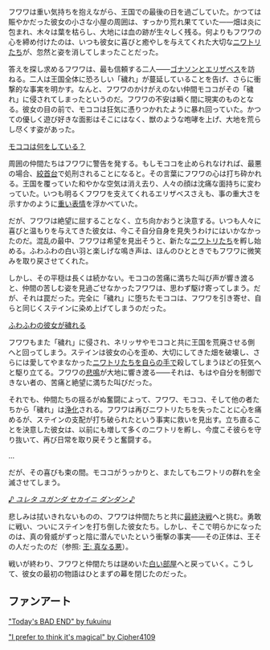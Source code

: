 <!-- title: フワワ・アビスガード -->
<!-- status: 生存 -->

フワワは重い気持ちを抱えながら、王国での最後の日を過ごしていた。かつては賑やかだった彼女の小さな小屋の周囲は、すっかり荒れ果てていた――畑は炎に包まれ、木々は葉を枯らし、大地には血の跡が生々しく残る。何よりもフワワの心を締め付けたのは、いつも彼女に喜びと癒やしを与えてくれた大切な[ニワトリたち](https://www.youtube.com/live/31OnEJrRDfU?feature=shared&t=394)が、忽然と姿を消してしまったことだった。

答えを探し求めるフワワは、最も信頼する二人――[ゴナソンとエリザベス](https://www.youtube.com/live/31OnEJrRDfU?feature=shared&t=808)を訪ねる。二人は王国全体に恐ろしい「穢れ」が蔓延していることを告げ、さらに衝撃的な事実を明かす。なんと、フワワのかけがえのない仲間モココがその「穢れ」に侵されてしまったというのだ。フワワの不安は瞬く間に現実のものとなる。彼女の目の前で、モココは狂気に憑りつかれたように暴れ回っていた。かつての優しく遊び好きな面影はそこにはなく、獣のような咆哮を上げ、大地を荒らし尽くす姿があった。

[モココは何をしている？](#embed:https://www.youtube.com/live/31OnEJrRDfU?si=Be-tl0XykKPAJTZ8&start=939)

周囲の仲間たちはフワワに警告を発する。もしモココを止められなければ、最悪の場合、[絞首台](https://www.youtube.com/live/31OnEJrRDfU?feature=shared&t=1204)で処刑されることになると。その言葉にフワワの心は打ち砕かれる。王国を覆っていた和やかな空気は消え去り、人々の顔は沈痛な面持ちに変わっていた。いつも明るくフワワを支えてくれるエリザベスさえも、事の重大さを示すかのように[重い表情](https://www.youtube.com/live/31OnEJrRDfU?feature=shared&t=1298)を浮かべていた。

だが、フワワは絶望に屈することなく、立ち向かおうと決意する。いつも人々に喜びと温もりを与えてきた彼女は、今こそ自分自身を見失うわけにはいかなかったのだ。混乱の最中、フワワは希望を見出そうと、新たな[ニワトリたち](https://www.youtube.com/live/31OnEJrRDfU?feature=shared&t=2002)を孵し始める。ふわふわの白い羽と楽しげな鳴き声は、ほんのひとときでもフワワに微笑みを取り戻させてくれた。

しかし、その平穏は長くは続かない。モココの苦痛に満ちた叫び声が響き渡ると、仲間の苦しむ姿を見過ごせなかったフワワは、思わず駆け寄ってしまう。だが、それは罠だった。完全に「穢れ」に堕ちたモココは、フワワを引き寄せ、自らと同じくステインに染め上げてしまうのだった。

[ふわふわの彼女が穢れる](#embed:https://www.youtube.com/live/31OnEJrRDfU?si=q2tl8yV-u4MXCXum&start=2792)

フワワもまた「穢れ」に侵され、ネリッサやモココと共に王国を荒廃させる側へと回ってしまう。ステインは彼女の心を歪め、大切にしてきた畑を破壊し、さらには愛してやまなかった[ニワトリたちを自らの手で](https://www.youtube.com/live/31OnEJrRDfU?feature=shared&t=2925)殺してしまうほどの狂気へと駆り立てる。フワワの[悲鳴](https://www.youtube.com/live/31OnEJrRDfU?feature=shared&t=3519)が大地に響き渡る――それは、もはや自分を制御できない者の、苦痛と絶望に満ちた叫びだった。

それでも、仲間たちの揺るがぬ奮闘によって、フワワ、モココ、そして他の者たちから「穢れ」は[浄化](https://www.youtube.com/live/31OnEJrRDfU?feature=shared&t=3973)される。フワワは再びニワトリたちを失ったことに心を痛めるが、ステインの支配が打ち破られたという事実に救いを見出す。立ち直ることを決意した彼女は、以前にも増して多くのニワトリを孵し、今度こそ彼らを守り抜いて、再び日常を取り戻そうと奮闘する。

...

だが、その喜びも束の間。モココがうっかりと、またしてもニワトリの群れを全滅させてしまう。

[_♪ ユレタ ユガンダ セカイニ ダンダン ♪_](#embed:https://www.youtube.com/live/31OnEJrRDfU?si=7TsPwSbv9amxpvre&start=7268)

悲しみは拭いきれないものの、フワワは仲間たちと共に[最終決戦](https://www.youtube.com/live/31OnEJrRDfU?feature=shared&t=7996)へと挑む。勇敢に戦い、ついにステインを打ち倒した彼女たち。しかし、そこで明らかになったのは、真の脅威がずっと陰に潜んでいたという衝撃の事実――その正体は、王その人だったのだ（参照: [王: 真なる悪](#node:king)）。

戦いが終わり、フワワと仲間たちは謎めいた[白い部屋](https://www.youtube.com/live/31OnEJrRDfU?feature=shared&t=9750)へと戻っていく。こうして、彼女の最初の物語はひとまずの幕を閉じたのだった。

## ファンアート

["Today's BAD END" by fukuinu](https://x.com/fukuinu_daddy/status/1832666640334405679)

["I prefer to think it's magical" by Cipher4109](https://x.com/cipher4109/status/1833511205211959600)